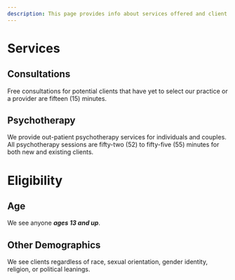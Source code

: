 ```yaml
---
description: This page provides info about services offered and client eligibility for Matters of the Mind Therapy, LLC.
---
```


# Services

## Consultations

Free consultations for potential clients that have yet to select our practice or a provider are fifteen (15) minutes.

## Psychotherapy

We provide out-patient psychotherapy services for individuals and couples. All psychotherapy sessions are fifty-two (52) to fifty-five (55) minutes for both new and existing clients.

# Eligibility

## Age

We see anyone _**ages 13 and up**_.

## Other Demographics

We see clients regardless of race, sexual orientation, gender identity, religion, or political leanings.
